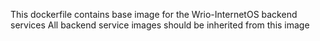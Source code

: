 This dockerfile contains base image for the Wrio-InternetOS backend services
All backend service images should be inherited from this image